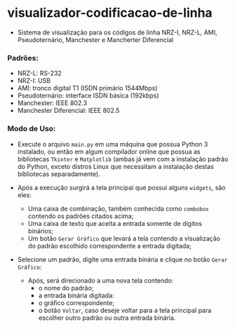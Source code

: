 # visualizador-codificacao-de-linha
- Sistema de visualização para os códigos de linha NRZ-I, NRZ-L, AMI, Pseudoternário, Manchester e Mancherter Diferencial

### Padrões:
- NRZ-L: RS-232
- NRZ-I: USB
- AMI: tronco digital T1 (ISDN primário 1544Mbps)
- Pseudoternário: interface ISDN básica (192kbps)
- Manchester: IEEE 802.3
- Manchester Diferencial: IEEE 802.5

### Modo de Uso:
- Execute o arquivo `main.py` em uma máquina que possua Python 3 instalado, ou então em algum compilador online que possua as bibliotecas `Tkinter` e `Matplotlib` (ambas já vem com a instalação padrão do Python, exceto distros Linux que necessitam a instalação destas bibliotecas separadamente).
- Após a execução surgirá a tela principal que possui alguns `widgets`, são eles:
  - Uma caixa de combinação, também conhecida como `combobox` contendo os padrões citados acima;
  - Uma caixa de texto que aceita a entrada somente de dígitos binários;
  - Um botão `Gerar Gráfico` que levará a tela contendo a visualização do padrão escolhido correspondente a entrada digitada;


- Selecione um padrão, digite uma entrada binária e clique no botão `Gerar Gráfico`:
  - Após, será direcionado a uma nova tela contendo:
    -  o nome do padrão;
    -  a entrada binária digitada:
    -  o gráfico correspondente;
    -  o botão `Voltar`, caso deseje voltar para a tela principal para escolher outro padrão ou outra entrada binária.
